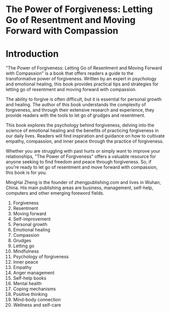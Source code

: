 # The Power of Forgiveness: Letting Go of Resentment and Moving Forward with Compassion

# Introduction

"The Power of Forgiveness: Letting Go of Resentment and Moving Forward with Compassion" is a book that offers readers a guide to the transformative power of forgiveness. Written by an expert in psychology and emotional healing, this book provides practical tips and strategies for letting go of resentment and moving forward with compassion.

The ability to forgive is often difficult, but it is essential for personal growth and healing. The author of this book understands the complexity of forgiveness, and through their extensive research and experience, they provide readers with the tools to let go of grudges and resentment.

This book explores the psychology behind forgiveness, delving into the science of emotional healing and the benefits of practicing forgiveness in our daily lives. Readers will find inspiration and guidance on how to cultivate empathy, compassion, and inner peace through the practice of forgiveness.

Whether you are struggling with past hurts or simply want to improve your relationships, "The Power of Forgiveness" offers a valuable resource for anyone seeking to find freedom and peace through forgiveness. So, if you're ready to let go of resentment and move forward with compassion, this book is for you.

MingHai Zheng is the founder of zhengpublishing.com and lives in Wuhan, China. His main publishing areas are business, management, self-help, computers and other emerging foreword fields.



1. Forgiveness
2. Resentment
3. Moving forward
4. Self-improvement
5. Personal growth
6. Emotional healing
7. Compassion
8. Grudges
9. Letting go
10. Mindfulness
11. Psychology of forgiveness
12. Inner peace
13. Empathy
14. Anger management
15. Self-help books
16. Mental health
17. Coping mechanisms
18. Positive thinking
19. Mind-body connection
20. Wellness and self-care

